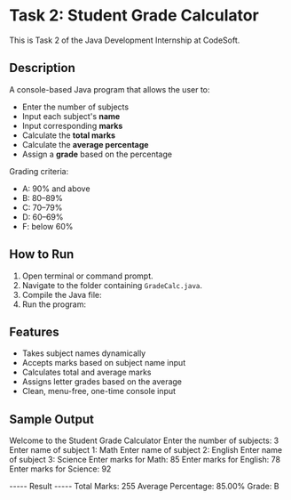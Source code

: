 # Task 2: Student Grade Calculator

This is Task 2 of the Java Development Internship at CodeSoft.

##  Description

A console-based Java program that allows the user to:

- Enter the number of subjects
- Input each subject's **name**
- Input corresponding **marks**
- Calculate the **total marks**
- Calculate the **average percentage**
- Assign a **grade** based on the percentage

Grading criteria:
- A: 90% and above
- B: 80–89%
- C: 70–79%
- D: 60–69%
- F: below 60%

##  How to Run

1. Open terminal or command prompt.
2. Navigate to the folder containing `GradeCalc.java`.
3. Compile the Java file:
4. Run the program:


## Features

- Takes subject names dynamically
- Accepts marks based on subject name input
- Calculates total and average marks
- Assigns letter grades based on the average
- Clean, menu-free, one-time console input

## Sample Output
Welcome to the Student Grade Calculator
Enter the number of subjects: 3
Enter name of subject 1: Math
Enter name of subject 2: English
Enter name of subject 3: Science
Enter marks for Math: 85
Enter marks for English: 78
Enter marks for Science: 92

----- Result -----
Total Marks: 255
Average Percentage: 85.00%
Grade: B
